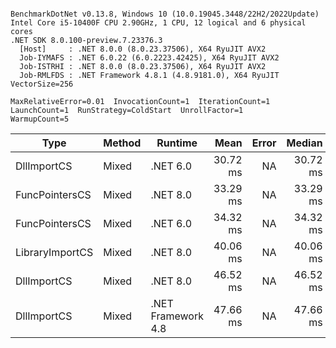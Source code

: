 ```

BenchmarkDotNet v0.13.8, Windows 10 (10.0.19045.3448/22H2/2022Update)
Intel Core i5-10400F CPU 2.90GHz, 1 CPU, 12 logical and 6 physical cores
.NET SDK 8.0.100-preview.7.23376.3
  [Host]     : .NET 8.0.0 (8.0.23.37506), X64 RyuJIT AVX2
  Job-IYMAFS : .NET 6.0.22 (6.0.2223.42425), X64 RyuJIT AVX2
  Job-ISTRHI : .NET 8.0.0 (8.0.23.37506), X64 RyuJIT AVX2
  Job-RMLFDS : .NET Framework 4.8.1 (4.8.9181.0), X64 RyuJIT VectorSize=256

MaxRelativeError=0.01  InvocationCount=1  IterationCount=1  
LaunchCount=1  RunStrategy=ColdStart  UnrollFactor=1  
WarmupCount=5  

```
| Type            | Method | Runtime            | Mean     | Error | Median   | Min      | Max      | Allocated |
|---------------- |------- |------------------- |---------:|------:|---------:|---------:|---------:|----------:|
| DllImportCS     | Mixed  | .NET 6.0           | 30.72 ms |    NA | 30.72 ms | 30.72 ms | 30.72 ms |    1192 B |
| FuncPointersCS  | Mixed  | .NET 8.0           | 33.29 ms |    NA | 33.29 ms | 33.29 ms | 33.29 ms |    1000 B |
| FuncPointersCS  | Mixed  | .NET 6.0           | 34.32 ms |    NA | 34.32 ms | 34.32 ms | 34.32 ms |    1240 B |
| LibraryImportCS | Mixed  | .NET 8.0           | 40.06 ms |    NA | 40.06 ms | 40.06 ms | 40.06 ms |     952 B |
| DllImportCS     | Mixed  | .NET 8.0           | 46.52 ms |    NA | 46.52 ms | 46.52 ms | 46.52 ms |     952 B |
| DllImportCS     | Mixed  | .NET Framework 4.8 | 47.66 ms |    NA | 47.66 ms | 47.66 ms | 47.66 ms |         - |
